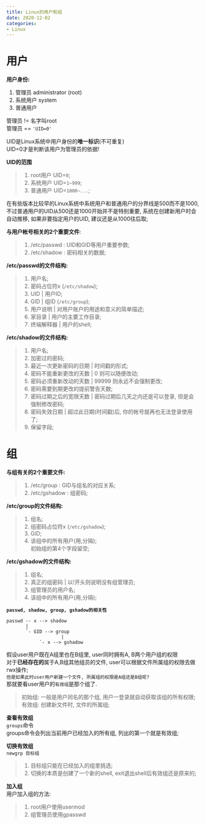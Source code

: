 ```yaml
---
title: Linux的用户和组
date: 2020-12-02
categories:
- Linux
---
```

# 用户
**用户身份:**<br>
1. 管理员 administrator (root)
2. 系统用户 system
3. 普通用户 <br>

管理员 != 名字叫root<br>
管理员 == `'UID=0'`<br>

UID是Linux系统中用户身份的**唯一标识**(不可重复)<br>
UID=0才是判断该用户为管理员的依据!<br>

**UID的范围**<br>
>1. root用户 UID=`0`;<br>
>2. 系统用户 UID=`1~999`;<br>
>3. 普通用户 UID=`1000~...`;<br>

在有些版本比较早的Linux系统中系统用户和普通用户的分界线是500而不是1000, 不过普通用户的UID从500还是1000开始并不是特别重要, 系统在创建新用户时会自动推移, 如果非要指定用户的UID, 建议还是从1000往后取;<br>

**与用户帐号相关的2个重要文件**: <br>

>1. /etc/passwd : UID和GID等用户重要参数;<br>
>2. /etc/shadow : 密码相关的数据;<br>

**/etc/passwd的文件结构:**<br>

>1. 用户名;<br>
>2. 密码占位符x (`/etc/shadow`); <br>
>3. UID \| 用户ID;<br>
>4. GID \| 组ID (`/etc/group`); <br>
>5. 用户说明 \| 对用户账户的用途和意义的简单描述;<br>
>6. 家目录 \| 用户的主要工作目录;<br>
>7. 终端解释器 \| 用户的shell;<br>

**/etc/shadow的文件结构:**<br>

>1. 用户名;<br>
>2. 加密过的密码;<br>
>3. 最近一次更新密码的日期 \| 时间戳的形式;<br>
>4. 密码不能重新更改的天数 \| 0 则可以随便改动;<br>
>5. 密码必须重新改动的天数 \| 99999 则永远不会强制更改;<br>
>6. 密码需要到期更改的提前警告天数;<br>
>7. 密码过期之后的宽限天数 \| 密码过期后几天之内还是可以登录, 但是会强制修改密码;<br>
>8. 密码失效日期 \| 超过此日期(时间戳)后, 你的帐号就再也无法登录使用了;<br>
>9. 保留字段;<br>

# 组


**与组有关的2个重要文件:**<br>

>1. /etc/group : GID与组名的对应关系;<br>
>2. /etc/gshadow : 组密码;<br>

**/etc/group的文件结构:**<br>

>1. 组名;<br>
>2. 组密码占位符x (`/etc/gshadow`);<br>
>3. GID;
>4. 该组中的所有用户(用,分隔);<br>
>   初始组的第4个字段留空;<br>

**/etc/gshadow的文件结构:**<br>

>1. 组名;<br>
>2. 真正的组密码 \| 以!开头则说明没有组管理员;<br>
>3. 组管理员的用户名;<br>
>4. 该组中的所有用户(用,分隔);<br>

**`passwd, shadow, group, gshadow的相关性`**<br>
```
passwd -- x --> shadow
       |
       `- GID --> group 
                    |
		    `- x --> gshadow
```

假设user用户既在A组里也在B组里, user同时拥有A, B两个用户组的权限<br>
对于**已经存在的**属于A,B组其他组员的文件, user可以根据文件所属组的权限去做rwx操作;<br>
`但是如果此时user用户新建一个文件, 所属组的权限是A组还是B组呢?`<br>
那就要看user用户的`有效组`是那个组了.<br>

>初始组: 一般是用户同名的那个组, 用户一登录就自动获取该组的所有权限;<br>
>有效组: 创建新文件时, 文件的所属组;<br>

**查看有效组**<br>
`groups`命令<br>
groups命令会列出当前用户已经加入的所有组, 列出的第一个就是有效组;<br>

**切换有效组**<br>
`newgrp 目标组`<br>

>1. 目标组只能在已经加入的组里挑选;<br>
>2. 切换的本质是创建了一个新的shell, exit退出shell后有效组还是原来的;<br>

**加入组**<br>
用户加入组的方法:<br>

>1. root用户使用usermod
>2. 组管理员使用gpasswd









